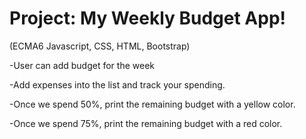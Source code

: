 # Project: My Weekly Budget App!
(ECMA6 Javascript, CSS, HTML, Bootstrap)

-User can add budget for the week

-Add expenses into the list and track your spending.

-Once we spend 50%, print the remaining budget with a yellow color.

-Once we spend 75%, print the remaining budget with a red color.





